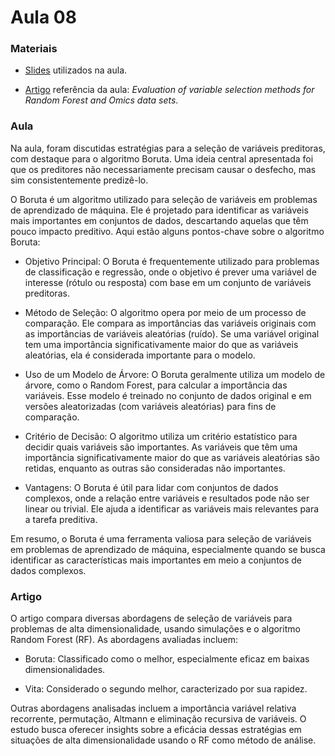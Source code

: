 # Aula 08

### **Materiais**

* [Slides](https://edisciplinas.usp.br/pluginfile.php/8011524/mod_resource/content/1/Aula%2011_2023.pdf) utilizados na aula.

* [Artigo](https://pubmed.ncbi.nlm.nih.gov/29045534/) referência da aula: *Evaluation of variable selection methods for Random Forest and Omics data sets*.

### **Aula**

Na aula, foram discutidas estratégias para a seleção de variáveis preditoras, com destaque para o algoritmo Boruta. Uma ideia central apresentada foi que os preditores não necessariamente precisam causar o desfecho, mas sim consistentemente predizê-lo.

O Boruta é um algoritmo utilizado para seleção de variáveis em problemas de aprendizado de máquina. Ele é projetado para identificar as variáveis mais importantes em conjuntos de dados, descartando aquelas que têm pouco impacto preditivo. Aqui estão alguns pontos-chave sobre o algoritmo Boruta:

* Objetivo Principal: O Boruta é frequentemente utilizado para problemas de classificação e regressão, onde o objetivo é prever uma variável de interesse (rótulo ou resposta) com base em um conjunto de variáveis preditoras.

* Método de Seleção: O algoritmo opera por meio de um processo de comparação. Ele compara as importâncias das variáveis originais com as importâncias de variáveis aleatórias (ruído). Se uma variável original tem uma importância significativamente maior do que as variáveis aleatórias, ela é considerada importante para o modelo.

* Uso de um Modelo de Árvore: O Boruta geralmente utiliza um modelo de árvore, como o Random Forest, para calcular a importância das variáveis. Esse modelo é treinado no conjunto de dados original e em versões aleatorizadas (com variáveis aleatórias) para fins de comparação.

* Critério de Decisão: O algoritmo utiliza um critério estatístico para decidir quais variáveis são importantes. As variáveis que têm uma importância significativamente maior do que as variáveis aleatórias são retidas, enquanto as outras são consideradas não importantes.

* Vantagens: O Boruta é útil para lidar com conjuntos de dados complexos, onde a relação entre variáveis e resultados pode não ser linear ou trivial. Ele ajuda a identificar as variáveis mais relevantes para a tarefa preditiva.

Em resumo, o Boruta é uma ferramenta valiosa para seleção de variáveis em problemas de aprendizado de máquina, especialmente quando se busca identificar as características mais importantes em meio a conjuntos de dados complexos.

### **Artigo**

O artigo compara diversas abordagens de seleção de variáveis para problemas de alta dimensionalidade, usando simulações e o algoritmo Random Forest (RF). As abordagens avaliadas incluem:

* Boruta: Classificado como o melhor, especialmente eficaz em baixas dimensionalidades.

* Vita: Considerado o segundo melhor, caracterizado por sua rapidez.

Outras abordagens analisadas incluem a importância variável relativa recorrente, permutação, Altmann e eliminação recursiva de variáveis. O estudo busca oferecer insights sobre a eficácia dessas estratégias em situações de alta dimensionalidade usando o RF como método de análise.


